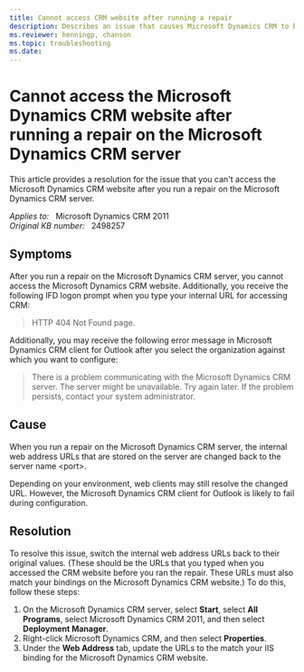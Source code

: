 ```yaml
---
title: Cannot access CRM website after running a repair
description: Describes an issue that causes Microsoft Dynamics CRM to be inaccessible after you run a repair on the Microsoft Dynamics CRM server.
ms.reviewer: henningp, chanson
ms.topic: troubleshooting
ms.date: 
---
```

# Cannot access the Microsoft Dynamics CRM website after running a repair on the Microsoft Dynamics CRM server

This article provides a resolution for the issue that you can't access the Microsoft Dynamics CRM website after you run a repair on the Microsoft Dynamics CRM server.

_Applies to:_ &nbsp; Microsoft Dynamics CRM 2011  
_Original KB number:_ &nbsp; 2498257

## Symptoms

After you run a repair on the Microsoft Dynamics CRM server, you cannot access the Microsoft Dynamics CRM website. Additionally, you receive the following IFD logon prompt when you type your internal URL for accessing CRM:

> HTTP 404 Not Found page.

Additionally, you may receive the following error message in Microsoft Dynamics CRM client for Outlook after you select the organization against which you want to configure:

> There is a problem communicating with the Microsoft Dynamics CRM server. The server might be unavailable. Try again later. If the problem persists, contact your system administrator.

## Cause

When you run a repair on the Microsoft Dynamics CRM server, the internal web address URLs that are stored on the server are changed back to the server name \<port>.

Depending on your environment, web clients may still resolve the changed URL. However, the Microsoft Dynamics CRM client for Outlook is likely to fail during configuration.

## Resolution

To resolve this issue, switch the internal web address URLs back to their original values. (These should be the URLs that you typed when you accessed the CRM website before you ran the repair. These URLs must also match your bindings on the Microsoft Dynamics CRM website.) To do this, follow these steps:

1. On the Microsoft Dynamics CRM server, select **Start**, select **All Programs**, select Microsoft Dynamics CRM 2011, and then select **Deployment Manager**.
2. Right-click Microsoft Dynamics CRM, and then select **Properties**.
3. Under the **Web Address** tab, update the URLs to the match your IIS binding for the Microsoft Dynamics CRM website.
